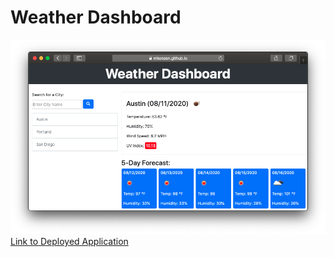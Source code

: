 # Weather Dashboard #

![A Screenshot of the Weather Dashboard](./assets/screenshots/screenshot.png)
[Link to Deployed Application](https://ntkonzen.github.io/Weather-Dashboard/)